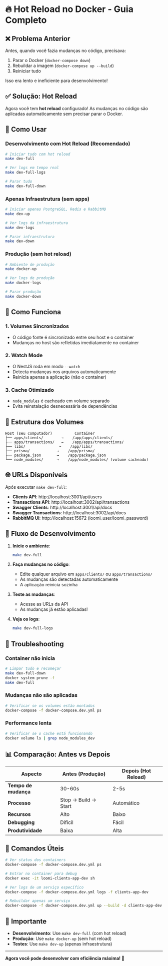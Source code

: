 # 🔥 Hot Reload no Docker - Guia Completo

## ❌ Problema Anterior

Antes, quando você fazia mudanças no código, precisava:
1. Parar o Docker (`docker-compose down`)
2. Rebuildar a imagem (`docker-compose up --build`)
3. Reiniciar tudo

Isso era lento e ineficiente para desenvolvimento!

## ✅ Solução: Hot Reload

Agora você tem **hot reload** configurado! As mudanças no código são aplicadas automaticamente sem precisar parar o Docker.

## 🚀 Como Usar

### Desenvolvimento com Hot Reload (Recomendado)

```bash
# Iniciar tudo com hot reload
make dev-full

# Ver logs em tempo real
make dev-full-logs

# Parar tudo
make dev-full-down
```

### Apenas Infraestrutura (sem apps)

```bash
# Iniciar apenas PostgreSQL, Redis e RabbitMQ
make dev-up

# Ver logs da infraestrutura
make dev-logs

# Parar infraestrutura
make dev-down
```

### Produção (sem hot reload)

```bash
# Ambiente de produção
make docker-up

# Ver logs de produção
make docker-logs

# Parar produção
make docker-down
```

## 🔧 Como Funciona

### 1. **Volumes Sincronizados**
- O código fonte é sincronizado entre seu host e o container
- Mudanças no host são refletidas imediatamente no container

### 2. **Watch Mode**
- O NestJS roda em modo `--watch`
- Detecta mudanças nos arquivos automaticamente
- Reinicia apenas a aplicação (não o container)

### 3. **Cache Otimizado**
- `node_modules` é cacheado em volume separado
- Evita reinstalação desnecessária de dependências

## 📁 Estrutura dos Volumes

```
Host (seu computador)          Container
├── apps/clients/        →    /app/apps/clients/
├── apps/transactions/   →    /app/apps/transactions/
├── libs/               →    /app/libs/
├── prisma/            →    /app/prisma/
├── package.json       →    /app/package.json
└── node_modules/      →    /app/node_modules/ (volume cacheado)
```

## 🌐 URLs Disponíveis

Após executar `make dev-full`:

- **Clients API**: http://localhost:3001/api/users
- **Transactions API**: http://localhost:3002/api/transactions
- **Swagger Clients**: http://localhost:3001/api/docs
- **Swagger Transactions**: http://localhost:3002/api/docs
- **RabbitMQ UI**: http://localhost:15672 (loomi_user/loomi_password)

## 🔄 Fluxo de Desenvolvimento

1. **Inicie o ambiente**:
   ```bash
   make dev-full
   ```

2. **Faça mudanças no código**:
   - Edite qualquer arquivo em `apps/clients/` ou `apps/transactions/`
   - As mudanças são detectadas automaticamente
   - A aplicação reinicia sozinha

3. **Teste as mudanças**:
   - Acesse as URLs da API
   - As mudanças já estão aplicadas!

4. **Veja os logs**:
   ```bash
   make dev-full-logs
   ```

## 🐛 Troubleshooting

### Container não inicia
```bash
# Limpar tudo e recomeçar
make dev-full-down
docker system prune -f
make dev-full
```

### Mudanças não são aplicadas
```bash
# Verificar se os volumes estão montados
docker-compose -f docker-compose.dev.yml ps
```

### Performance lenta
```bash
# Verificar se o cache está funcionando
docker volume ls | grep node_modules_dev
```

## 📊 Comparação: Antes vs Depois

| Aspecto | Antes (Produção) | Depois (Hot Reload) |
|---------|------------------|---------------------|
| **Tempo de mudança** | 30-60s | 2-5s |
| **Processo** | Stop → Build → Start | Automático |
| **Recursos** | Alto | Baixo |
| **Debugging** | Difícil | Fácil |
| **Produtividade** | Baixa | Alta |

## 🎯 Comandos Úteis

```bash
# Ver status dos containers
docker-compose -f docker-compose.dev.yml ps

# Entrar no container para debug
docker exec -it loomi-clients-app-dev sh

# Ver logs de um serviço específico
docker-compose -f docker-compose.dev.yml logs -f clients-app-dev

# Rebuildar apenas um serviço
docker-compose -f docker-compose.dev.yml up --build -d clients-app-dev
```

## 🚨 Importante

- **Desenvolvimento**: Use `make dev-full` (com hot reload)
- **Produção**: Use `make docker-up` (sem hot reload)
- **Testes**: Use `make dev-up` (apenas infraestrutura)

---

**Agora você pode desenvolver com eficiência máxima! 🚀**
